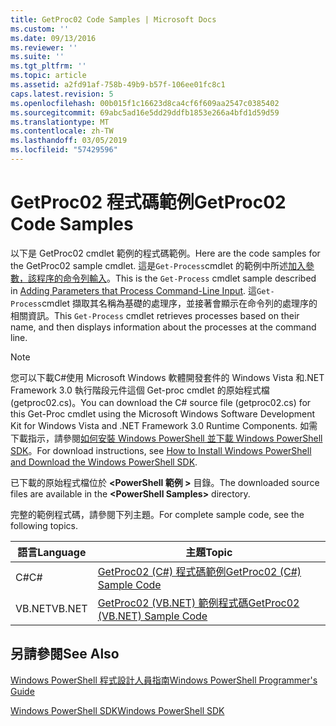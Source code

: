 ```yaml
---
title: GetProc02 Code Samples | Microsoft Docs
ms.custom: ''
ms.date: 09/13/2016
ms.reviewer: ''
ms.suite: ''
ms.tgt_pltfrm: ''
ms.topic: article
ms.assetid: a2fd91af-758b-49b9-b57f-106ee01fc8c1
caps.latest.revision: 5
ms.openlocfilehash: 00b015f1c16623d8ca4cf6f609aa2547c0385402
ms.sourcegitcommit: 69abc5ad16e5dd29ddfb1853e266a4bfd1d59d59
ms.translationtype: MT
ms.contentlocale: zh-TW
ms.lasthandoff: 03/05/2019
ms.locfileid: "57429596"
---
```

# <a name="getproc02-code-samples"></a><span data-ttu-id="eb050-102">GetProc02 程式碼範例</span><span class="sxs-lookup"><span data-stu-id="eb050-102">GetProc02 Code Samples</span></span>

<span data-ttu-id="eb050-103">以下是 GetProc02 cmdlet 範例的程式碼範例。</span><span class="sxs-lookup"><span data-stu-id="eb050-103">Here are the code samples for the GetProc02 sample cmdlet.</span></span> <span data-ttu-id="eb050-104">這是`Get-Process`cmdlet 的範例中所述[加入參數，該程序的命令列輸入](../cmdlet/adding-parameters-that-process-command-line-input.md)。</span><span class="sxs-lookup"><span data-stu-id="eb050-104">This is the `Get-Process` cmdlet sample described in [Adding Parameters that Process Command-Line Input](../cmdlet/adding-parameters-that-process-command-line-input.md).</span></span> <span data-ttu-id="eb050-105">這`Get-Process`cmdlet 擷取其名稱為基礎的處理序，並接著會顯示在命令列的處理序的相關資訊。</span><span class="sxs-lookup"><span data-stu-id="eb050-105">This `Get-Process` cmdlet retrieves processes based on their name, and then displays information about the processes at the command line.</span></span>

> [!NOTE]
> <span data-ttu-id="eb050-106">您可以下載C#使用 Microsoft Windows 軟體開發套件的 Windows Vista 和.NET Framework 3.0 執行階段元件這個 Get-proc cmdlet 的原始程式檔 (getproc02.cs)。</span><span class="sxs-lookup"><span data-stu-id="eb050-106">You can download the C# source file (getproc02.cs) for this Get-Proc cmdlet using the Microsoft Windows Software Development Kit for Windows Vista and .NET Framework 3.0 Runtime Components.</span></span> <span data-ttu-id="eb050-107">如需下載指示，請參閱[如何安裝 Windows PowerShell 並下載 Windows PowerShell SDK](/powershell/developer/installing-the-windows-powershell-sdk)。</span><span class="sxs-lookup"><span data-stu-id="eb050-107">For download instructions, see [How to Install Windows PowerShell and Download the Windows PowerShell SDK](/powershell/developer/installing-the-windows-powershell-sdk).</span></span>
>
> <span data-ttu-id="eb050-108">已下載的原始程式檔位於 **\<PowerShell 範例 >** 目錄。</span><span class="sxs-lookup"><span data-stu-id="eb050-108">The downloaded source files are available in the **\<PowerShell Samples>** directory.</span></span>

<span data-ttu-id="eb050-109">完整的範例程式碼，請參閱下列主題。</span><span class="sxs-lookup"><span data-stu-id="eb050-109">For complete sample code, see the following topics.</span></span>

|<span data-ttu-id="eb050-110">語言</span><span class="sxs-lookup"><span data-stu-id="eb050-110">Language</span></span>|<span data-ttu-id="eb050-111">主題</span><span class="sxs-lookup"><span data-stu-id="eb050-111">Topic</span></span>|
|--------------|-----------|
|<span data-ttu-id="eb050-112">C#</span><span class="sxs-lookup"><span data-stu-id="eb050-112">C#</span></span>|[<span data-ttu-id="eb050-113">GetProc02 (C#) 程式碼範例</span><span class="sxs-lookup"><span data-stu-id="eb050-113">GetProc02 (C#) Sample Code</span></span>](./getproc02-csharp-sample-code.md)|
|<span data-ttu-id="eb050-114">VB.NET</span><span class="sxs-lookup"><span data-stu-id="eb050-114">VB.NET</span></span>|[<span data-ttu-id="eb050-115">GetProc02 (VB.NET) 範例程式碼</span><span class="sxs-lookup"><span data-stu-id="eb050-115">GetProc02 (VB.NET) Sample Code</span></span>](./getproc02-vb-net-sample-code.md)|

## <a name="see-also"></a><span data-ttu-id="eb050-116">另請參閱</span><span class="sxs-lookup"><span data-stu-id="eb050-116">See Also</span></span>

[<span data-ttu-id="eb050-117">Windows PowerShell 程式設計人員指南</span><span class="sxs-lookup"><span data-stu-id="eb050-117">Windows PowerShell Programmer's Guide</span></span>](./windows-powershell-programmer-s-guide.md)

[<span data-ttu-id="eb050-118">Windows PowerShell SDK</span><span class="sxs-lookup"><span data-stu-id="eb050-118">Windows PowerShell SDK</span></span>](../windows-powershell-reference.md)